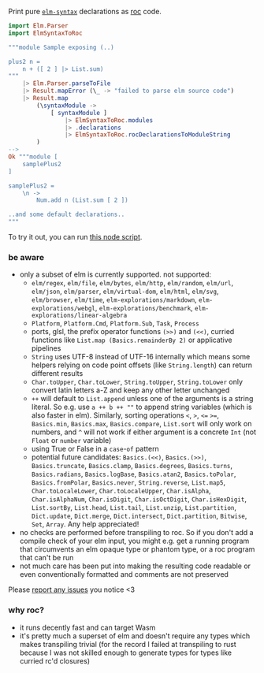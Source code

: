 Print pure [`elm-syntax`](https://dark.elm.dmy.fr/packages/stil4m/elm-syntax/latest/) declarations as
[roc](https://www.roc-lang.org/) code.

```elm
import Elm.Parser
import ElmSyntaxToRoc

"""module Sample exposing (..)

plus2 n =
    n + ([ 2 ] |> List.sum)
"""
    |> Elm.Parser.parseToFile
    |> Result.mapError (\_ -> "failed to parse elm source code")
    |> Result.map
        (\syntaxModule ->
            [ syntaxModule ]
                |> ElmSyntaxToRoc.modules
                |> .declarations
                |> ElmSyntaxToRoc.rocDeclarationsToModuleString
        )
-->
Ok """module [
    samplePlus2
]

samplePlus2 =
    \n ->
        Num.add n (List.sum [ 2 ])

..and some default declarations..
"""
```

To try it out, you can
run [this node script](https://github.com/lue-bird/elm-syntax-to-roc/tree/main/node-elm-to-roc).

### be aware

-   only a subset of elm is currently supported. not supported:
    -   `elm/regex`, `elm/file`, `elm/bytes`, `elm/http`, `elm/random`, `elm/url`, `elm/json`, `elm/parser`, `elm/virtual-dom`,
        `elm/html`, `elm/svg`, `elm/browser`, `elm/time`, `elm-explorations/markdown`, `elm-explorations/webgl`, `elm-explorations/benchmark`, `elm-explorations/linear-algebra`
    -   `Platform`, `Platform.Cmd`, `Platform.Sub`, `Task`, `Process`
    -   ports, glsl, the prefix operator functions `(>>)` and `(<<)`,
        curried functions like `List.map (Basics.remainderBy 2)` or applicative pipelines
    -   `String` uses UTF-8 instead of UTF-16 internally which means some helpers relying on code point offsets (like `String.length`) can return different results
    - `Char.toUpper`, `Char.toLower`, `String.toUpper`, `String.toLower` only convert latin letters a-Z and keep any other letter unchanged
    -   `++` will default to `List.append` unless one of the arguments is a string literal. So e.g. use `a ++ b ++ ""` to append string variables (which is also faster in elm).
        Similarly, sorting operations `<`, `>`, `<=` `>=`, `Basics.min`, `Basics.max`, `Basics.compare`, `List.sort` will only work on numbers,
        and `^` will not work if either argument is a concrete `Int` (not `Float` or `number` variable)
    -   using True or False in a `case`-`of` pattern
    -   potential future candidates: `Basics.(<<)`, `Basics.(>>)`, `Basics.truncate`, `Basics.clamp`, `Basics.degrees`, `Basics.turns`,
        `Basics.radians`, `Basics.logBase`, `Basics.atan2`, `Basics.toPolar`, `Basics.fromPolar`, `Basics.never`, `String.reverse`, `List.map5`, `Char.toLocaleLower`, `Char.toLocaleUpper`, `Char.isAlpha`, `Char.isAlphaNum`, `Char.isDigit`, `Char.isOctDigit`, `Char.isHexDigit`, `List.sortBy`, `List.head`, `List.tail`, `List.unzip`, `List.partition`, `Dict.update`, `Dict.merge`, `Dict.intersect`, `Dict.partition`, `Bitwise`, `Set`, `Array`. Any help appreciated!
-   no checks are performed before transpiling to roc. So if you don't add a compile check of your elm input,
    you might e.g. get a running program that circumvents an elm opaque type or phantom type, or a roc program that can't be run
-   not much care has been put into making the resulting code readable or even conventionally formatted
    and comments are not preserved

Please [report any issues](https://github.com/lue-bird/elm-syntax-to-roc/issues/new) you notice <3

### why roc?

-   it runs decently fast and can target Wasm
-   it's pretty much a superset of elm and doesn't require any types which makes transpiling trivial (for the record I failed at transpiling to rust because I was not skilled enough to generate types for types like curried rc'd closures)
